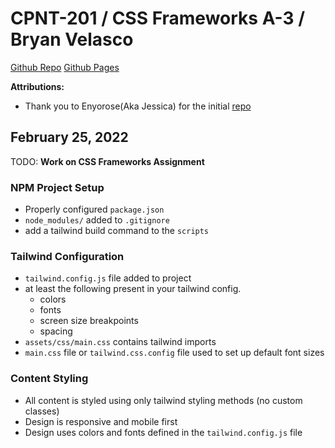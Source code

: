 # CPNT-201 / CSS Frameworks A-3 / Bryan Velasco

[Github Repo](https://github.com/cosmob3/cpnt201-a3)
[Github Pages](https://cosmob3.github.io/cpnt201-a3/)

**Attributions:**
- Thank you to Enyorose(Aka Jessica) for the initial [repo](https://github.com/Enyorose/tailwind-activity-template)

## February 25, 2022

TODO: **Work on CSS Frameworks Assignment**

### NPM Project Setup
- Properly configured `package.json`
- `node_modules/` added to `.gitignore`
- add a tailwind build command to the `scripts`

### Tailwind Configuration 
- `tailwind.config.js` file added to project
- at least the following present in your tailwind config.
  - colors
  - fonts
  - screen size breakpoints
  - spacing
- `assets/css/main.css` contains tailwind imports
- `main.css` file or `tailwind.css.config` file used to set up default font sizes

### Content Styling 
- All content is styled using only tailwind styling methods (no custom classes)
- Design is responsive and mobile first
- Design uses colors and fonts defined in the `tailwind.config.js` file